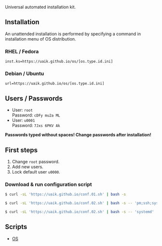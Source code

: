 Universal automated installation kit.

## Installation

An unattended installation is performed by specifying a command in installation menu of OS distribution.

### RHEL / Fedora

```
inst.ks=https://uaik.github.io/os/[os.type.id.ini]
```

### Debian / Ubuntu

```
url=https://uaik.github.io/os/[os.type.id.ini]
```

## Users / Passwords

- User: `root`  
  Password: `cDFy mu2a ML`
- User: `u0001`  
  Password: `7Jxs 6PKV Ak`

**Passwords typed without spaces! Change passwords after installation!**

## First steps

1. Change `root` password.
2. Add new users.
3. Lock default user `u0000`.

### Download & run configuration script

```sh
$ curl -sL 'https://uaik.github.io/conf.01.sh' | bash -s
```

```sh
$ curl -sL 'https://uaik.github.io/conf.02.sh' | bash -s -- 'pm;ssh;sysctl;vim'
```

```sh
$ curl -sL 'https://uaik.github.io/conf.02.sh' | bash -s -- 'systemd'
```

## Scripts

- [OS](https://github.com/uaik/uaik.github.io/tree/main/docs/os)
